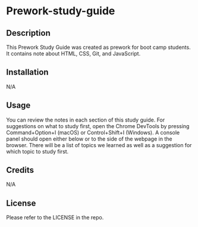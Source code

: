 # Prework-study-guide

## Description

This Prework Study Guide was created as prework for boot camp students. It contains note about HTML, CSS, Git, and JavaScript.

## Installation

N/A

## Usage

You can review the notes in each section of this study guide. For suggestions on what to study first, open the Chrome DevTools by pressing Command+Option+I (macOS) or Control+Shift+I (Windows). A console panel should open either below or to the side of the webpage in the browser. There will be a list of topics we learned as well as a suggestion for which topic to study first.


## Credits

N/A

## License

Please refer to the LICENSE in the repo.
